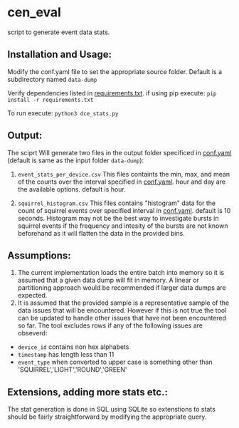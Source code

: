 # cen_eval
script to generate event data stats.

## Installation and Usage:
Modify the conf.yaml file to set the appropriate source folder. Default is a subdirectory named ```data-dump```

Verify dependencies listed in [requirements.txt](https://github.com/boonder/cen_eval/blob/main/requirements.txt). if using pip execute:
```pip install -r requirements.txt```

To run execute:
```python3 dce_stats.py```

## Output:
The sciprt Will generate two files in the output folder specificed in [conf.yaml](https://github.com/boonder/cen_eval/blob/main/config.yaml) (default is same as the input folder ```data-dump```):

1. ```event_stats_per_device.csv```
This files containts the min, max, and mean of the counts over the interval specified in [conf.yaml](https://github.com/boonder/cen_eval/blob/main/config.yaml). hour and day are the available options. default is hour.

2. ```squirrel_histogram.csv``` 
This files contains "histogram" data for the count of squirrel events over specified interval in [conf.yaml](https://github.com/boonder/cen_eval/blob/main/config.yaml). default is 10 seconds. Histogram may not be the best way to investigate bursts in squirrel events if the frequency and intesity of the bursts are not known beforehand as it will flatten the data in the provided bins.

## Assumptions:
1. The current implementation loads the entire batch into memory so it is assumed that a given data dump will fit in memory. A linear or partitioning approach would be recommended if larger data dumps are expected.
2. It is assumed that the provided sample is a representative sample of the data issues that will be encountered. However if this is not true the tool can be updated to handle other issues that have not been encountered so far. The tool excludes rows if any of the following issues are obseverd:
* ```device_id``` contains non hex alphabets
* ```timestamp``` has length less than 11
* ```event_type```  when converted to upper case is something other than 'SQUIRREL','LIGHT','ROUND','GREEN'


## Extensions, adding more stats etc.:
The stat generation is done in SQL using SQLite so extenstions to stats should be fairly straightforward by modifying the appropriate query. 
